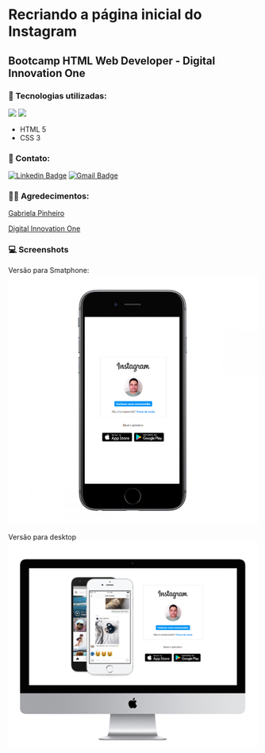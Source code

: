 # Recriando a página inicial do Instagram

## Bootcamp HTML Web Developer - Digital Innovation One

### 🚀 Tecnologias utilizadas:
![](https://img.shields.io/badge/html5-%23E34F26.svg?style=for-the-badge&logo=html5&logoColor=white) ![](https://img.shields.io/badge/css3-%231572B6.svg?style=for-the-badge&logo=css3&logoColor=white)
- HTML 5
- CSS 3

### 📧 Contato:

[![Linkedin Badge](https://img.shields.io/badge/-Romário%20Melo-06bee1?style=flat-square&logo=Linkedin&logoColor=white&link=https://www.linkedin.com/in/romario-melo)](https://www.linkedin.com/in/romario-melo-24850a4b/) 
[![Gmail Badge](https://img.shields.io/badge/-contato@romariomelo.com-06BEE1?style=flat-square&logo=Gmail&logoColor=white&link=mailto:contato@romariomelo.com)](mailto:contato@romariomelo.com)

### 👩‍💻 Agredecimentos: 

[Gabriela Pinheiro](https://github.com/SpruceGabriela)

[Digital Innovation One](https://digitalinnovation.one)

### 💻 Screenshots 

Versão para Smatphone:
![Imagem da versão para Smartphone](Docs/screen-mobile.png)

Versão para desktop
![Imagem da versão para Desktop](Docs/screen-desktop.png)